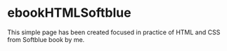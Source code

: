 # ebookHTMLSoftblue
This simple page has been created focused in practice of HTML and CSS from Softblue book by me. 
